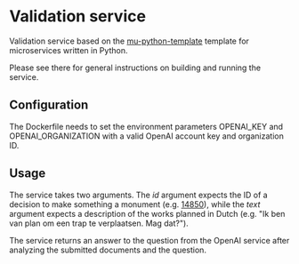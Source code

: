 # Validation service

Validation service based on the [mu-python-template](https://github.com/mu-semtech/mu-python-template) template for microservices written in Python. 

Please see there for general instructions on building and running the service.

## Configuration

The Dockerfile needs to set the environment parameters OPENAI_KEY and OPENAI_ORGANIZATION with a valid OpenAI account key and organization ID.

## Usage

The service takes two arguments. The *id* argument expects the ID of a decision to make something a monument (e.g. [14850](https://besluiten.onroerenderfgoed.be/besluiten/14850)), while the *text* argument expects a description of the works planned in Dutch (e.g. "Ik ben van plan om een trap te verplaatsen. Mag dat?").

The service returns an answer to the question from the OpenAI service after analyzing the submitted documents and the question.


